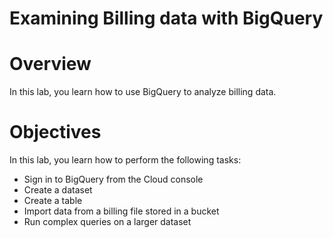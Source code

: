 # Examining Billing data with BigQuery

# **Overview**

In this lab, you learn how to use BigQuery to analyze billing data.

# Objectives

In this lab, you learn how to perform the following tasks:

- Sign in to BigQuery from the Cloud console
- Create a dataset
- Create a table
- Import data from a billing file stored in a bucket
- Run complex queries on a larger dataset